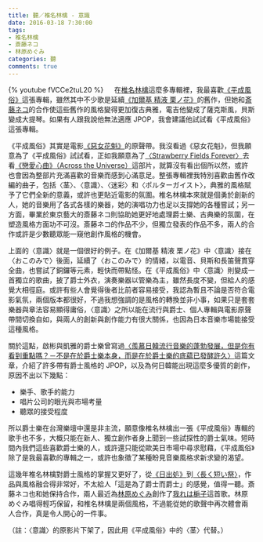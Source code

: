 ```yaml
---
title: 聽／椎名林檎 - 意識
date: 2016-03-18 7:30:00
tags: 
- 椎名林檎
- 斎藤ネコ
- 林原めぐみ
categories: 聽
comments: true
---
```

{% youtube fVCCe2tuL20 %}
　
在[椎名林檎](https://zh.wikipedia.org/zh-hant/%E6%A4%8E%E5%90%8D%E6%9E%97%E6%AA%8E)這麼多專輯裡，我最喜歡[《平成風俗》](https://zh.wikipedia.org/zh-hant/平成風俗)這張專輯，雖然其中不少歌是延續[《加爾基 精液 栗ノ花》](https://zh.wikipedia.org/zh-hk/加爾基_精液_栗子花)的舊作，但她和[斎藤ネコ](https://ja.wikipedia.org/wiki/斎藤ネコ)的合作使這些舊作的風格變得更加復古典雅，電吉他變成了薩克斯風，貝斯變成大提琴。如果有人跟我說他無法適應 JPOP，我會建議他試試看《平成風俗》這張專輯。<!--more-->

《平成風俗》其實是電影[《惡女花魁》](https://zh.wikipedia.org/wiki/惡女花魁)的原聲帶。我沒看過《惡女花魁》，但我願意為了《平成風俗》試試看，正如我願意為了[〈Strawberry Fields Forever〉](https://www.youtube.com/watch?v=8UQK-UcRezE)去看[《戀愛心曲》（Across the Universe）](https://zh.wikipedia.org/wiki/戀愛心曲)這部片，就算沒有看出個所以然，或許也會因為整部片充滿喜歡的音樂而感到心滿意足。整張專輯裡我特別喜歡由舊作改編的曲子，包括〈茎〉、〈意識〉、〈迷彩〉和〈ポルターガイスト〉，典雅的風格賦予了它們全新的意義，或許也更貼近電影的氛圍。椎名林檎本來就是個勇於創新的人，她的音樂用了各式各樣的樂器，她的演唱功力也足以支撐她的各種嘗試；另一方面，畢業於東京藝大的斎藤ネコ則協助她更好地處理爵士樂、古典樂的氛圍，在塑造風格方面功不可沒。斎藤ネコ的作品不少，但獨立發表的作品不多，兩人的合作或許是少數聽眾能一窺他創作風格的機會。

上面的〈意識〉就是一個很好的例子。在《加爾基 精液 栗ノ花》中〈意識〉接在〈おこのみで〉後面，延續了〈おこのみで〉的情緒，以電音、貝斯和長笛聲貫穿全曲，也嘗試了銅鑼等元素，輕快而帶點怪。在《平成風俗》中〈意識〉則變成一首獨立的歌曲，披了爵士外衣，演奏樂器以管樂為主，雖然長度不變，但給人的感覺大相徑庭。或許有些人會覺得後者比前者容易接受，我認為暫且不論是否符合電影氣氛，兩個版本都很好，不過我想強調的是風格的轉換並非小事，如果只是套套樂器與章法容易顯得庸俗，〈意識〉之所以能在流行與爵士、個人專輯與電影原聲帶間切換自如，與兩人的創新與創作能力有很大關係，也因為日本音樂市場能接受這種風格。

關於這點，啟彬與凱雅的爵士樂曾寫過[〈羨慕日韓流行音樂的蓬勃發展，但是你有看到重點嗎？－不是在於爵士樂本身，而是在於爵士樂的底藴已發酵許久〉](http://www.chipinkaiyajazz.com/2014/09/blog-post_28.html)這篇文章，介紹了許多帶有爵士風格的 JPOP，以及為何日韓能出現這麼多優質的創作，原因不出以下幾點：

* 樂手、歌手的能力
* 唱片公司的眼光與市場考量
* 聽眾的接受程度

所以爵士樂在台灣樂壇中還是非主流，願意像椎名林檎出一張《平成風俗》專輯的歌手也不多，大概只能在新人、獨立創作者身上聞到一些試探性的爵士氣味。短時間內我們這些喜歡爵士樂的人，或許還只能從歐美日市場中尋求慰藉，《平成風俗》除了是我最喜歡的專輯之一，或許也象徵了某種盼見音樂風格求新求變的渴望。

這幾年椎名林檎對爵士風格的掌握又更好了，從[《日出処》](https://zh.wikipedia.org/zh-hk/日出處)到[〈長く短い祭〉](https://www.youtube.com/watch?v=3LVAmMxICoA)，作品與風格融合得非常好，不太給人「這是為了爵士而爵士」的感覺，值得一聽。斎藤ネコ也和她保持合作，兩人最近為[林原めぐみ](https://ja.wikipedia.org/wiki/林原めぐみ)創作了[我れは梔子](http://natalie.mu/music/news/166630)這首歌。林原めぐみ唱得輕巧保留，和椎名林檎是兩個風格，不過能從她的歌聲中再次體會兩人合作，真是令人開心的一件事。

（註：〈意識〉的原影片下架了，因此用《平成風俗》中的〈茎〉代替。）